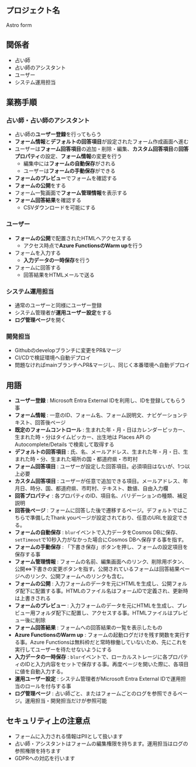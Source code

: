 ## プロジェクト名

Astro form

## 関係者

- 占い師
- 占い師のアシスタント
- ユーザー
- システム運用担当
  
## 業務手順

### 占い師・占い師のアシスタント

- 占い師の**ユーザー登録**を行ってもらう
- **フォーム情報**と**デフォルトの回答項目**が設定されたフォーム作成画面へ進む
- ユーザーは**フォーム回答項目**の追加・削除・編集、**カスタム回答項目**の**回答プロパティ**の設定、**フォーム情報**の変更を行う
  - 編集中には**フォームの自動保存**がされる
  - ユーザーは**フォームの手動保存**ができる
- **フォームのプレビュー**でフォームを確認する
- **フォームの公開**をする
- フォーム一覧画面で**フォーム管理情報**を表示する
- **フォーム回答結果**を確認する
  - CSVダウンロードを可能にする

 ### ユーザー
 - **フォームの公開**で配置されたHTMLへアクセスする
   - アクセス時点で**Azure FunctionsのWarm up**を行う
- フォームを入力する
   - **入力データの一時保存**を行う
- フォームに回答する
  - 回答結果をHTMLメールで送る

### システム運用担当
- 通常のユーザーと同様にユーザー登録
- システム管理者が**運用ユーザー設定**をする
- **ログ管理ページ**を開く

### 開発担当
- Githubのdevelopブランチに変更をPR&マージ
- CI/CDで検証環境へ自動デプロイ
- 問題なければmainブランチへPR&マージし、同じく本番環境へ自動デプロイ

## 用語
- **ユーザー登録** : Microsoft Entra External IDを利用し、IDを登録してもらう事 
- **フォーム情報** : 一意のID、フォーム名、フォーム説明文、ナビゲーションテキスト、回答後ページ
- **既定のフォームコントロール** : 生まれた年・月・日はカレンダーピッカー、生まれた時・分はタイムピッカー、出生地は Places API の Autocomplete/Details で検索して取得する
- **デフォルトの回答項目** : 氏、名、メールアドレス、生まれた年・月・日、生まれた時・分、生まれた場所の国・都道府県・市町村
- **フォーム回答項目** : ユーザーが設定した回答項目。必須項目はないが、1つ以上必要
- **カスタム回答項目** : ユーザーが任意で追加できる項目。メールアドレス、年月日、時分、国、都道府県、市町村、テキスト、数値、自由入力欄
- **回答プロパティ** : 各プロパティのID、項目名、バリデーションの種類、補足説明
- **回答後ページ** : フォームに回答した後で遷移するページ。デフォルトではこちらで準備したThank youページが設定されており、任意のURLを設定できる。
- **フォームの自動保存** : `blur`イベントで入力データをCosmos DBに保存、`setTimeout`で10秒入力がなかった場合にCosmos DBへ保存する事を指す。
- **フォームの手動保存** : 「下書き保存」ボタンを押し、フォームの設定項目を保存する事
- **フォーム管理情報** : フォームの名前、編集画面へのリンク、削除用ボタン、公開⇔下書きの変更ボタンを指す。公開されているフォームは回答結果ページへのリンク、公開フォームへのリンクも含む。
- **フォームの公開** : 入力フォームのデータを元にHTMLを生成し、公開フォルダ配下に配置する事。HTMLのファイル名はフォームIDで定義され、更新時は上書きされる
- **フォームのプレビュー** : 入力フォームのデータを元にHTMLを生成し、プレビュー用フォルダ配下に配置し、アクセスする事。HTMLファイルはプレビュー後に削除
- **フォーム回答結果** : フォームへの回答結果の一覧を表示したもの
- **Azure FunctionsのWarm up** : フォームの起動ログだけを残す関数を実行する事。Azure Functionsは無料枠だと常時稼働していないため、先にこれを実行してユーザーを待たせないようにする
- **入力データの一時保存** : `blur`イベントで、ローカルストレージに各プロパティのIDと入力内容をセットで保存する事。再度ページを開いた際に、各項目に値を自動入力する。
- **運用ユーザー設定** : システム管理者がMicrosoft Entra External IDで運用担当のロールを付与する事
- **ログ管理ページ** : 占い師ごと、またはフォームごとのログを参照できるページ。運用担当・開発担当だけが参照可能

## セキュリティ上の注意点

- フォームに入力される情報はPIIとして扱います
- 占い師・アシスタントはフォームの編集権限を持ちます。運用担当はログの参照権限を持ちます
- GDPRへの対応を行います


